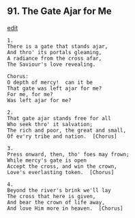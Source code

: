 
## 91.  The Gate Ajar for Me
[edit](https://docs.google.com/document/d/1_YvRnJHEL9uRxJoSpgJeFet58HCmQh_a/edit?mode=html)



    1.
    There is a gate that stands ajar,
    And thro' its portals gleaming,
    A radiance from the cross afar,
    The Saviour's love revealing.

    Chorus:
    O depth of mercy!  can it be
    That gate was left ajar for me?
    For me, for me?
    Was left ajar for me?

    2.
    That gate ajar stands free for all
    Who seek thro' it salvation;
    The rich and poor, the great and small,
    Of ev'ry tribe and nation.  [Chorus]

    3.
    Press onward, then, tho' foes may frown;
    While mercy's gate is open
    Accept the cross, and win the crown,
    Love's everlasting token.  [Chorus]

    4.
    Beyond the river's brink we'll lay
    The cross that here is given,
    And bear the crown of life away,
    And love Him more in heaven.  [Chorus]
